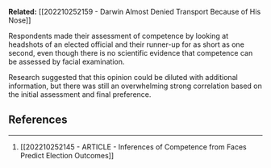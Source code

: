 **Related:** [[202210252159 - Darwin Almost Denied Transport Because of His Nose]]

Respondents made their assessment of competence by looking at headshots of an elected official and their runner-up for as short as one second, even though there is no scientific evidence that competence can be assessed by facial examination.

Research suggested that this opinion could be diluted with additional information, but there was still an overwhelming strong correlation based on the initial assessment and final preference.

## References
---
1. [[202210252145 - ARTICLE - Inferences of Competence from Faces Predict Election Outcomes]]
